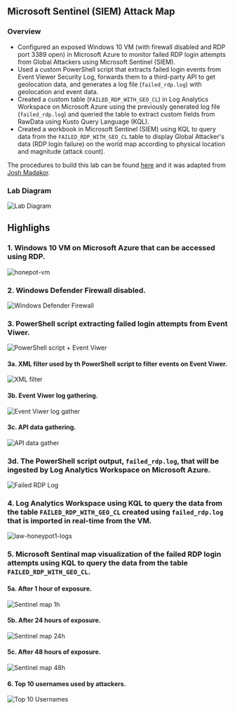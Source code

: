 ## Microsoft Sentinel (SIEM) Attack Map
### Overview
- Configured an exposed Windows 10 VM (with firewall disabled and RDP port 3389 open) in Microsoft Azure to monitor failed RDP login attempts from Global Attackers using Microsoft Sentinel (SIEM).
- Used a custom PowerShell script that extracts failed login events from Event Viewer Security Log, forwards them to a third-party API to get geolocation data, and generates a log file (`failed_rdp.log`) with geolocation and event data.
- Created a custom table (`FAILED_RDP_WITH_GEO_CL`) in Log Analytics Workspace on Microsoft Azure using the previously generated log file (`failed_rdp.log`) and queried the table to extract custom fields from RawData using Kusto Query Language (KQL).
- Created a workbook in Microsoft Sentinel (SIEM) using KQL to query data from the `FAILED_RDP_WITH_GEO_CL` table to display Global Attacker's data (RDP login failure) on the world map according to physical location and magnitude (attack count).

The procedures to build this lab can be found [here](https://github.com/robsann/AzureSentinelSIEMAttackMap/blob/main/procedure.md) and it was adapted from [Josh Madakor](https://www.youtube.com/watch?v=RoZeVbbZ0o0&t=1544s&ab_channel=JoshMadakor-Tech%2CEducation%2CCareer).

### Lab Diagram
<img src="images/diagram.png" title="Lab Diagram"/>

## Highlighs
### 1. Windows 10 VM on Microsoft Azure that can be accessed using RDP.
<img src="images/1-honeypot-vm.png" title="honepot-vm"/>

### 2. Windows Defender Firewall disabled.
<img src="images/2-windows-firewall.png" title="Windows Defender Firewall"/>

### 3. PowerShell script extracting failed login attempts from Event Viwer.
<img src="images/3-powershell-script.png" title="PowerShell script + Event Viwer"/>

#### 3a. XML filter used by th PowerShell script to filter events on Event Viwer.
<img src="images/3a-xml-filter.png" title="XML filter"/>

#### 3b. Event Viwer log gathering.
<img src="images/3b-event-viwer-log-gather.png" title="Event Viwer log gather"/>

#### 3c. API data gathering.
<img src="images/3c-api-data-gather.png" title="API data gather"/>

### 3d. The PowerShell script output, `failed_rdp.log`, that will be ingested by Log Analytics Workspace on Microsoft Azure.
<img src="images/3d-failed_rdp.log.png" title="Failed RDP Log"/>

### 4. Log Analytics Workspace using KQL to query the data from the table `FAILED_RDP_WITH_GEO_CL` created using `failed_rdp.log` that is imported in real-time from the VM.
<img src="images/4-law-honeypot1-logs.png" title="law-honeypot1-logs"/>

### 5. Microsoft Sentinal map visualization of the failed RDP login attempts using KQL to query the data from the table `FAILED_RDP_WITH_GEO_CL`.
#### 5a. After 1 hour of exposure.
<img src="images/5a-sentinel-map-1h.png" title="Sentinel map 1h"/>

#### 5b. After 24 hours of exposure.
<img src="images/5b-sentinel-map-24h.png" title="Sentinel map 24h"/>

#### 5c. After 48 hours of exposure.
<img src="images/5c-sentinel-map-48h.png" title="Sentinel map 48h"/>

#### 6. Top 10 usernames used by attackers.
<img src="images/6-TopUsernames.png" title="Top 10 Usernames"/>
